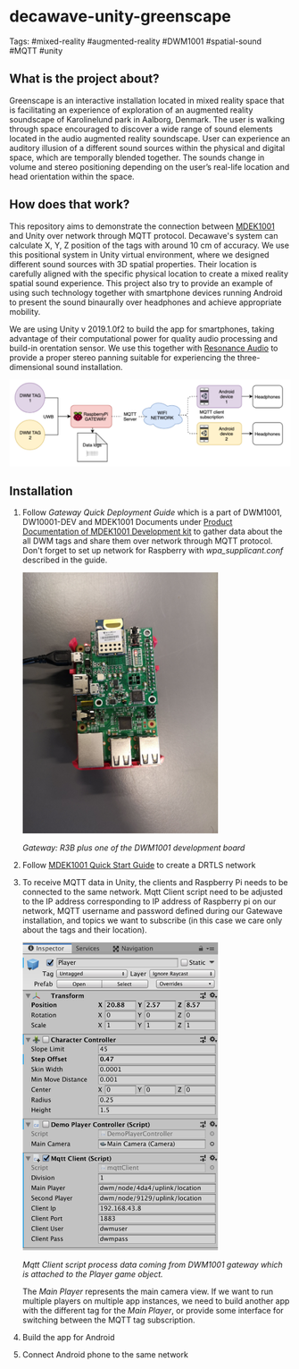 # decawave-unity-greenscape

Tags: #mixed-reality #augmented-reality #DWM1001 #spatial-sound #MQTT #unity

## What is the project about?

Greenscape is an interactive installation located in mixed reality space that is facilitating an experience of exploration of an augmented reality soundscape of Karolinelund park in Aalborg, Denmark. The user is walking through space encouraged to discover a wide range of sound elements located in the audio augmented reality soundscape.
User can experience an auditory illusion of a different sound sources within the physical and digital space, which are temporally blended together. The sounds change in volume and stereo positioning depending on the user’s real-life location and head orientation within the space.


## How does that work?

This repository aims to demonstrate the connection between [MDEK1001](https://www.decawave.com/product/mdek1001-deployment-kit/) and Unity over network through MQTT protocol. Decawave's system can calculate X, Y, Z position of the tags with around 10 cm of accuracy. We use this positional system in Unity virtual environment, where we designed different sound sources with 3D spatial properties. Their location is carefully aligned with the specific physical location to create a mixed reality spatial sound experience.
This project also try to provide an example of using such technology together with smartphone devices running Android to present the sound binaurally over headphones and achieve appropriate mobility.


We are using Unity v 2019.1.0f2 to build the app for smartphones, taking advantage of their computational power for quality audio processing and build-in orentation sensor. We use this together with [Resonance Audio](https://resonance-audio.github.io/resonance-audio/) to provide a proper stereo panning suitable for experiencing the three-dimensional sound installation.

<img src="img/diagram.png" title="Diagram">

## Installation
1. Follow _Gateway Quick Deployment Guide_ which is a part of DWM1001, DW10001-DEV and MDEK1001 Documents under [Product Documentation of MDEK1001 Development kit](https://www.decawave.com/product/mdek1001-deployment-kit/) to gather data about the all DWM tags and share them over network through MQTT protocol. Don't forget to set up network for Raspberry with _wpa_supplicant.conf_ described in the guide.


	<img src="img/rpi.jpg" width="350" title="Gateway">

	*Gateway: R3B plus one of the DWM1001 development board*


2. Follow [MDEK1001 Quick Start Guide](https://www.decawave.com/mdek1001/quickstart/) to create a DRTLS network
3. To receive MQTT data in Unity, the clients and Raspberry Pi needs to be connected to the same network. Mqtt Client script need to be adjusted to the IP address corresponding to IP address of Raspberry pi on our network, MQTT username and password defined during our Gatewave installation, and topics we want to subscribe (in this case we care only about the tags and their location).


	<img src="img/mqtt.png" width="350" title="Mqtt script">

	*Mqtt Client script process data coming from DWM1001 gateway which is attached to the Player game object.*


	The _Main Player_ represents the main camera view. If we want to run multiple players on multiple app instances, we need to build another app with the different tag for the _Main Player_, or provide some interface for switching between the MQTT tag subscription.

4. Build the app for Android
5. Connect Android phone to the same network



